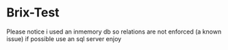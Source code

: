# Brix-Test
Please notice i used an inmemory db so relations are not enforced (a known issue)
if possible use an sql server 
enjoy
